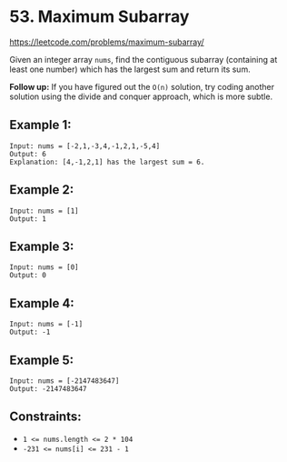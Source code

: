 # 53. Maximum Subarray
https://leetcode.com/problems/maximum-subarray/

Given an integer array `nums`, find the contiguous subarray (containing at least one number) which has the largest sum and return its sum.

**Follow up:** If you have figured out the `O(n)` solution, try coding another solution using the divide and conquer approach, which is more subtle.

## Example 1:
```
Input: nums = [-2,1,-3,4,-1,2,1,-5,4]
Output: 6
Explanation: [4,-1,2,1] has the largest sum = 6.
```

## Example 2:
```
Input: nums = [1]
Output: 1
```

## Example 3:
```
Input: nums = [0]
Output: 0
```

## Example 4:
```
Input: nums = [-1]
Output: -1
```

## Example 5:
```
Input: nums = [-2147483647]
Output: -2147483647
```

## Constraints:
* `1 <= nums.length <= 2 * 104`
* `-231 <= nums[i] <= 231 - 1`